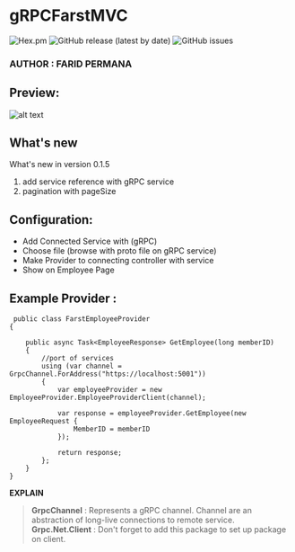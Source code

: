 # gRPCFarstMVC 
![Hex.pm](https://img.shields.io/hexpm/l/grpc) ![GitHub release (latest by date)](https://img.shields.io/github/v/release/faridpermana7/gRPCFarstMVC) ![GitHub issues](https://img.shields.io/github/issues/faridpermana7/grpcfarstmvc)

### AUTHOR : FARID PERMANA
 
## Preview: 
![alt text](https://github.com/faridpermana7/gRPCFarstMVC/blob/master/img/list_employee_4.PNG "SC")

## What's new
What's new in version 0.1.5
  1. add service reference with gRPC service
  2. pagination with pageSize

## Configuration: 
 -  Add Connected Service with (gRPC)
 -  Choose file (browse with proto file on gRPC service)
 -  Make Provider to connecting controller with service
 -  Show on Employee Page


## Example Provider :

     public class FarstEmployeeProvider
    {

        public async Task<EmployeeResponse> GetEmployee(long memberID)
        {
            //port of services
            using (var channel = GrpcChannel.ForAddress("https://localhost:5001"))
            {
                var employeeProvider = new EmployeeProvider.EmployeeProviderClient(channel);

                var response = employeeProvider.GetEmployee(new EmployeeRequest { 
                    MemberID = memberID 
                });

                return response;
            };
        } 
    }
 

**EXPLAIN**
> **GrpcChannel** : Represents a gRPC channel. Channel are an abstraction of long-live connections to remote service.  
> **Grpc.Net.Client** : Don't forget to add this package to set up package on client.   

